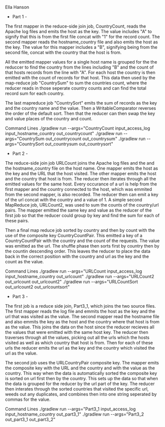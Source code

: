 Ella Hanson

- Part 1 - 

The first mapper in the reduce-side join job, CountryCount, reads the Apache log files and emits the 
host as the key. The value includes "A" to signify that this is from the first file concat with "1" 
for the record count. The second mapper reads the hostname_country file and also emits the host
as the key. The value for this mapper includes a "B", signifying being from the second file, concat with 
the country that the host is from. 

All the emitted mapper values for a single host name is grouped for the
the reduccer to find the country from the lines including "B" and the count of that
hosts records from the line with "A". For each host the country is then emitted with the count of records
for that host. This data then used by the map-reduce job "CountrySum" to sum the countries count, where
the reducer reads in those seperate country counts and can find the total record sum for each country.

The last mapreduce job "CountrySort" emits the sum of records as the key and the country name
and the value. Then a WritableComparator reverses the order of the default sort. Then that the
reducer can then swap the key and value places of the country and count.

Command Lines
./gradlew run --args="CountryCount input_access_log input_hostname_country out_countrycount"
./gradlew run --args="CountrySum out_countrycount out_countrysum"
./gradlew run --args="CountrySort out_countrysum out_countrysort"



- Part 2 - 

The reduce-side join job URLCount joins the Apache log files and the and the hostname_country file on the
host name. One mapper emits the host as the key and the URL that the host visited. The other mapper emits
the host and the country that host is from. The reducer then iterates through all the emitted values for
the same host. Every occurance of a url is help from the first mapper and the country connected to the host,
which was emmited from the second mapper, is also recorded. The reducer then can emit a key of the url concat
with the country and a value of 1. A simple second MapReduce job, URLCount2, was used to sum the counts 
of the country/url pairs. The mapper emitted the same key and value as the reducer of the first job 
so that the reducer could group by key and find the sum for each of these pairs.

Then a final map reduce job sorted by country and then by count with the use of the composite key
CountryCountPair. This emitted a key of a CountryCountPair with the country and the count of the requests.
The value was emitted as the url. The shuffle phase then sorts first by country then by the countin descending
order. This leaves the reducer to place the data back in the correct position with the 
country and url as the key and the count as the value. 

Command Lines
./gradlew run --args="URLCount input_access_log input_hostname_country out_urlcount"
./gradlew run --args="URLCount2 out_urlcount out_urlcount2"
./gradlew run --args="URLCountSort out_urlcount2 out_urlcountsort"


- Part 3 - 

The first job is a reduce side join, Part3_1, which joins the two source files. The first mapper reads
the log file and emmits the host as the key and the url that was visited as the value.
The second mapper read the hostname file and also emmits the key as the host and the country where
that host is from as the value.
This joins the data on the host since the reducer recieves all the values that were emitted with the same host
key. The reducer then traverses through all the values, picking out all the urls which the hosts visited as well
as which country that host is from. Then for each of these urls the reducer emits the url as the key and the 
country which visited the url as the value. 

The second job uses the URLCountryPair composite key. The mapper emits the composite key with the URL and the country 
and with the value as the country. This way when the data is automatically sorted the composite key is sorted on url first then
by the country. This sets up the data so that when the data is grouped for the reducer by the url part of the
key. The reducer then interates through the sorted countries that visited the specific url, weeds out any duplicates,
and combines then into one string seperated by commas for the value. 

Command Lines
./gradlew run --args="Part3_1 input_access_log input_hostname_country out_part3_1"
./gradlew run --args="Part3_2 out_part3_1 out_part3_2"    
